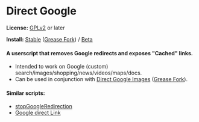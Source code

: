 # Direct Google 
**License:** [GPLv2](http://www.gnu.org/licenses/old-licenses/gpl-2.0.html) or later 

**Install:** [Stable](https://rawgit.com/zanetu/direct_google/master/direct_google.user.js)
 ([Grease Fork](http://greasyfork.org/scripts/568))
 / [Beta](https://rawgit.com/zanetu/direct_google/beta/direct_google.user.js) 

#### A userscript that removes Google redirects and exposes "Cached" links. 
- Intended to work on Google (custom) search/images/shopping/news/videos/maps/docs. 
- Can be used in conjunction with [Direct Google Images](http://github.com/zanetu/direct_google_images)
 ([Grease Fork](http://greasyfork.org/scripts/6674)). 

#### Similar scripts: 
- [stopGoogleRedirection](http://greasyfork.org/scripts/4284) 
- [Google direct Link](http://greasyfork.org/scripts/4646) 
